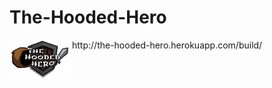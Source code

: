# The-Hooded-Hero

<img align="left" src="https://github.com/Tandid/The-Hooded-Hero/blob/main/public/assets/logo2.png" width=100px>
http://the-hooded-hero.herokuapp.com/build/ 
<br/>
